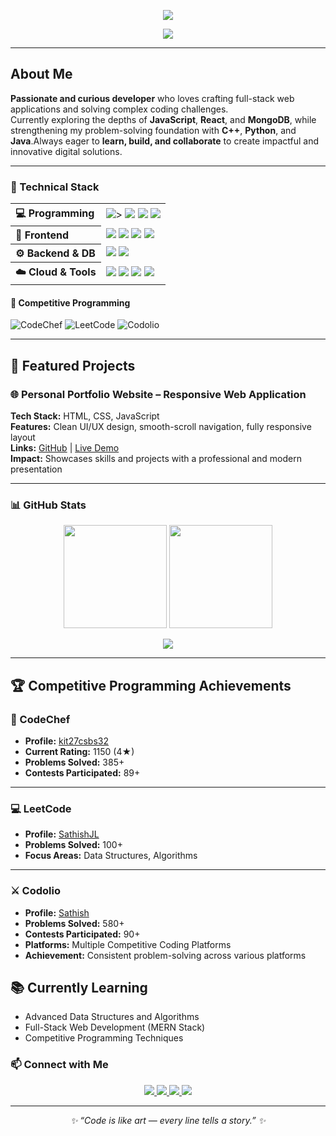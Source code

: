 
<p align="center">
  <img src="https://capsule-render.vercel.app/api?type=rounded&color=gradient&customColorList=4,18,42,63,89&height=130&section=header&text=%20LOURDU%20SATHISH%20J%20&fontSize=45&fontAlignY=35&animation=twinkling&fontColor=000000&stroke=000000&strokeWidth=0&desc=💻%20Full%20Stack%20Developer%20%7C%20Competitive%20Programmer&descAlignY=70&descSize=20&descColor=000000" />
</p>





<p align="center">
  <img src="https://readme-typing-svg.herokuapp.com?font=Orbitron&size=25&color=00FFFF&center=true&vCenter=true&width=600&lines=💻+Building+the+Future+One+Line+at+a+Time;☁️+Dream+Big,+Code+Bigger;🚀+Welcome+to+My+Digital+Universe">
</p>



---
##  About Me

 **Passionate and curious developer** who loves crafting full-stack web applications and solving complex coding challenges.  
 Currently exploring the depths of **JavaScript**, **React**, and **MongoDB**, while strengthening my problem-solving foundation with **C++**, **Python**, and **Java**.Always eager to **learn, build, and collaborate** to create impactful and innovative digital solutions.


---

### 🧩 Technical Stack
<table>
  <tr>
    <th align="left">💻 Programming</th>
    <td>
      <img src="https://img.shields.io/badge/C-00599C?style=for-the-badge&logo=c&logoColor=white"/ <a href="https://codolio.com/profile/Sathish"></a>>
      <img src="https://img.shields.io/badge/C++-00599C?style=for-the-badge&logo=cplusplus&logoColor=white"/>
      <img src="https://img.shields.io/badge/Python-3776AB?style=for-the-badge&logo=python&logoColor=white"/>
      <img src="https://img.shields.io/badge/Java-007396?style=for-the-badge&logo=openjdk&logoColor=white"/>
    </td>
  </tr>
  <tr>
    <th align="left">🎨 Frontend</th>
    <td>
      <img src="https://img.shields.io/badge/React-20232A?style=for-the-badge&logo=react&logoColor=61DAFB"/>
      <img src="https://img.shields.io/badge/HTML5-E34F26?style=for-the-badge&logo=html5&logoColor=white"/>
      <img src="https://img.shields.io/badge/CSS3-1572B6?style=for-the-badge&logo=css3&logoColor=white"/>
      <img src="https://img.shields.io/badge/JavaScript-F7DF1E?style=for-the-badge&logo=javascript&logoColor=black"/>
    </td>
  </tr>
  <tr>
    <th align="left">⚙️ Backend & DB</th>
    <td>
      <img src="https://img.shields.io/badge/Node.js-43853D?style=for-the-badge&logo=node-dot-js&logoColor=white"/>
      <img src="https://img.shields.io/badge/MongoDB-4EA94B?style=for-the-badge&logo=mongodb&logoColor=white"/>
    </td>
  </tr>
  <tr>
    <th align="left">☁️ Cloud & Tools</th>
    <td>
      <img src="https://img.shields.io/badge/Git-F05032?style=for-the-badge&logo=git&logoColor=white"/>
      <img src="https://img.shields.io/badge/GitHub-100000?style=for-the-badge&logo=github&logoColor=white"/>
      <img src="https://img.shields.io/badge/VS%20Code-0078d7?style=for-the-badge&logo=visual-studio-code&logoColor=white"/>
      <img src="https://img.shields.io/badge/Cursor-000000?style=for-the-badge&logo=cursor&logoColor=white"/>
    </td>
  </tr>
</table>



#### 🧠 Competitive Programming
![CodeChef](https://img.shields.io/badge/CodeChef-5B4638?style=for-the-badge&logo=codechef&logoColor=white)
![LeetCode](https://img.shields.io/badge/LeetCode-FFA116?style=for-the-badge&logo=leetcode&logoColor=black)
![Codolio](https://img.shields.io/badge/Codolio-000000?style=for-the-badge)

---

## 💼 Featured Projects

### 🌐 Personal Portfolio Website – Responsive Web Application
**Tech Stack:** HTML, CSS, JavaScript  
**Features:** Clean UI/UX design, smooth-scroll navigation, fully responsive layout  
**Links:** [GitHub](https://github.com/) | [Live Demo](https://portfolio-amber-gamma-74.vercel.app/)  
**Impact:** Showcases skills and projects with a professional and modern presentation  

---

### 📊 GitHub Stats

<p align="center">
  <img src="https://github-readme-stats.vercel.app/api?username=sathish1807j&show_icons=true&theme=tokyonight" height="165"/>
  <img src="https://github-readme-streak-stats.herokuapp.com/?user=sathish1807j&theme=tokyonight" height="165"/>
</p>

<p align="center">
  <img src="https://github-readme-stats.vercel.app/api/top-langs/?username=sathish1807j&layout=compact&theme=tokyonight" />
</p>

---

## 🏆 Competitive Programming Achievements

### 🧮 CodeChef
- **Profile:** [kit27csbs32](https://www.codechef.com/users/kit27csbs32)  
- **Current Rating:** 1150 (4★)  
- **Problems Solved:** 385+  
- **Contests Participated:** 89+  

---

### 💻 LeetCode
- **Profile:** [SathishJL](https://leetcode.com/u/user2441at/)  
- **Problems Solved:** 100+  
- **Focus Areas:** Data Structures, Algorithms

---

### ⚔️ Codolio
- **Profile:** [Sathish](https://codolio.com/profile/Sathish)  
- **Problems Solved:** 580+  
- **Contests Participated:** 90+  
- **Platforms:** Multiple Competitive Coding Platforms  
- **Achievement:** Consistent problem-solving across various platforms  

## 📚 Currently Learning

- Advanced Data Structures and Algorithms  
- Full-Stack Web Development (MERN Stack)  
- Competitive Programming Techniques   


### 📫 Connect with Me

<p align="center">
  <a href="https://www.linkedin.com/in/lourdu-sathish-bb8938292/">
    <img src="https://img.shields.io/badge/LinkedIn-0A66C2?style=for-the-badge&logo=linkedin&logoColor=white"/>
  </a>
  <a href="mailto:kit27.csbs32@mail.com">
    <img src="https://img.shields.io/badge/Gmail-D14836?style=for-the-badge&logo=gmail&logoColor=white"/>
  </a>
  <a href="https://leetcode.com/u/user2441at/">
    <img src="https://img.shields.io/badge/LeetCode-FFA116?style=for-the-badge&logo=leetcode&logoColor=black"/>
  </a>
  <a href="https://codolio.com/profile/Sathish">
    <img src="https://img.shields.io/badge/Codolio-FF6F00?style=for-the-badge&logo=codio&logoColor=white"/>
  </a>
</p>


---

<p align="center">
  <i>✨ “Code is like art — every line tells a story.” ✨</i>
</p>
